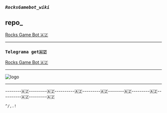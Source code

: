 ### **_```RocksGamebot_wiki```_**

## **repo_**
 [Rocks Game Bot 🇦🇿](https://github.com/AzeMusic/RocksGamebot)

-------

### ```Telegrama get🇦🇿```
[Rocks Game Bot 🇦🇿](https://t.me/RocksGameAzBot)


-----------
![logo](https://telegra.ph/file/5c242999b4efa27c107d5.jpg)



-----------------

--------🇦🇿---------🇦🇿----------🇦🇿---------🇦🇿--------🇦🇿---------🇦🇿----------🇦🇿---------🇦🇿


 ```^/,.!``` 
